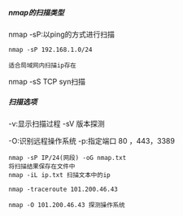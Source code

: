 ##### nmap的扫描类型

nmap -sP:以ping的方式进行扫描

```
nmap -sP 192.168.1.0/24
```



```
适合局域网内扫描ip存在
```

nmap -sS TCP syn扫描

##### 扫描选项

-v:显示扫描过程
-sV 版本探测

-O:识别远程操作系统
-p:指定端口 80 ，443，3389

```
nmap -sP IP/24(网段) -oG nmap.txt
将扫描结果保存在文件中
nmap -iL ip.txt 扫描文本中的ip
```

```
nmap -traceroute 101.200.46.43
```

```
nmap -O 101.200.46.43 探测操作系统

```

